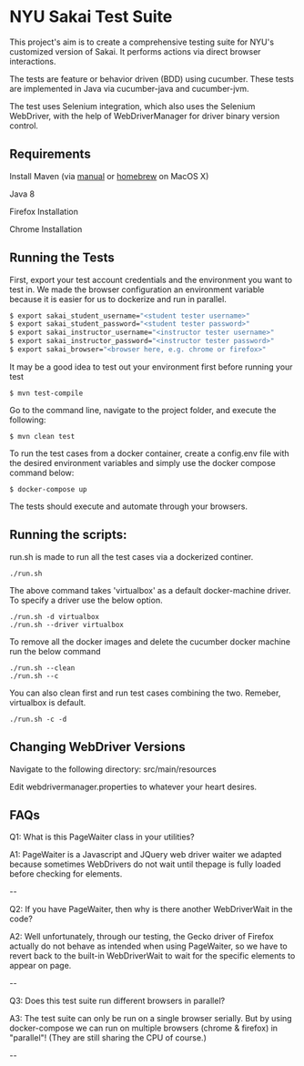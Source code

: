 NYU Sakai Test Suite
=======================
This project's aim is to create a comprehensive testing suite for NYU's customized version of Sakai. It performs actions via direct browser interactions.

The tests are feature or behavior driven (BDD) using cucumber. These tests are implemented in Java via cucumber-java and cucumber-jvm.

The test uses Selenium integration, which also uses the Selenium WebDriver, with the help of WebDriverManager for driver binary version control.

Requirements
---
Install Maven (via [manual](https://maven.apache.org/install.html) or [homebrew](https://brew.sh) on MacOS X)

Java 8

Firefox Installation

Chrome Installation

Running the Tests
---
First, export your test account credentials and the environment you want to test in. We made the browser configuration
an environment variable because it is easier for us to dockerize and run in parallel.
```bash
$ export sakai_student_username="<student tester username>"
$ export sakai_student_password="<student tester password>"
$ export sakai_instructor_username="<instructor tester username>"
$ export sakai_instructor_password="<instructor tester password>"
$ export sakai_browser="<browser here, e.g. chrome or firefox>"
```

It may be a good idea to test out your environment first before running your test
```
$ mvn test-compile
```

Go to the command line, navigate to the project folder, and execute the following:
```
$ mvn clean test
```
To run the test cases from a docker container, create a config.env file with the desired environment variables and simply use the docker compose command below:
```
$ docker-compose up
```
The tests should execute and automate through your browsers.

Running the scripts:
---
run.sh is made to run all the test cases via a dockerized continer. 

```
./run.sh
```
The above command takes 'virtualbox' as a default docker-machine driver. To specify a driver use the below option.
```
./run.sh -d virtualbox
./run.sh --driver virtualbox
```
To remove all the docker images and delete the cucumber docker machine run the below command
```
./run.sh --clean
./run.sh --c
```
You can also clean first and run test cases combining the two. Remeber, virtualbox is default.
```
./run.sh -c -d
```

Changing WebDriver Versions
---
Navigate to the following directory: src/main/resources

Edit webdrivermanager.properties to whatever your heart desires.

FAQs
----
Q1: What is this PageWaiter class in your utilities?

A1: PageWaiter is a Javascript and JQuery web driver waiter we adapted because sometimes 
WebDrivers do not wait until thepage is fully loaded before checking for elements.

--

Q2: If you have PageWaiter, then why is there another WebDriverWait in the code?

A2: Well unfortunately, through our testing, the Gecko driver of Firefox actually do not
behave as intended when using PageWaiter, so we have to revert back to the built-in WebDriverWait
to wait for the specific elements to appear on page.

--

Q3: Does this test suite run different browsers in parallel?

A3: The test suite can only be run on a single browser serially. But by using docker-compose we can run on multiple browsers (chrome & firefox) in "parallel"! (They are still sharing the CPU of course.) 

--
